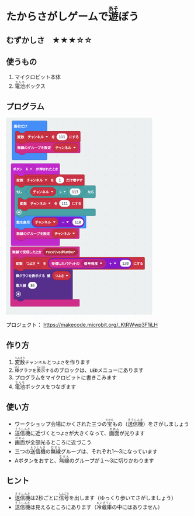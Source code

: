 # たからさがしゲームで<ruby>遊<rp>(</rp><rt>あそ</rt><rp>)</rp></ruby>ぼう

## むずかしさ　★★★☆☆

## 使うもの
1. マイクロビット本体
2. <ruby>電池<rp>(</rp><rt>でんち</rt><rp>)</rp></ruby>ボックス

## プログラム

<img width="400" src="./treasure.png">


プロジェクト： https://makecode.microbit.org/_KtRWwp3F1iLH

## 作り方

1. <ruby>変数<rp>(</rp><rt>へんすう</rt><rp>)</rp></ruby>`チャンネル`と`つよさ`を作ります
2. <ruby>`棒`<rp>(</rp><rt>`ぼう`</rt><rp>)</rp></ruby>`グラフを`<ruby>`表示`<rp>(</rp><rt>`ひょうじ`</rt><rp>)</rp></ruby>`する`のブロックは、`LED`メニューにあります
3. プログラムをマイクロビットに書きこみます
4. <ruby>電池<rp>(</rp><rt>でんち</rt><rp>)</rp></ruby>ボックスをつなぎます

## 使い方

* ワークショップ会場にかくされた三つの<ruby>宝<rp>(</rp><rt>たから</rt><rp>)</rp></ruby>もの（<ruby>送信機<rp>(</rp><rt>そうしんき</rt><rp>)</rp></ruby>）をさがしましょう
* <ruby>送信機<rp>(</rp><rt>そうしんき</rt><rp>)</rp></ruby>に近づくと`つよさ`が大きくなって、<ruby>画面<rp>(</rp><rt>がめん</rt><rp>)</rp></ruby>が光ります
* <ruby>画面<rp>(</rp><rt>がめん</rt><rp>)</rp></ruby>が全部光るところに近づこう
* 三つの<ruby>送信機<rp>(</rp><rt>そうしんき</rt><rp>)</rp></ruby>の<ruby>無線<rp>(</rp><rt>むせん</rt><rp>)</rp></ruby>グループは、それぞれ1〜3になっています
* Aボタンをおすと、<ruby>無線<rp>(</rp><rt>むせん</rt><rp>)</rp></ruby>のグループが１〜3に切りかわります

## ヒント

* <ruby>送信機<rp>(</rp><rt>そうしんき</rt><rp>)</rp></ruby>は2秒ごとに<ruby>信号<rp>(</rp><rt>しんごう</rt><rp>)</rp></ruby>を出します（ゆっくり歩いてさがしましょう）
* <ruby>送信機<rp>(</rp><rt>そうしんき</rt><rp>)</rp></ruby>は見えるところにあります（<ruby>冷蔵庫<rp>(</rp><rt>れいぞうこ</rt><rp>)</rp></ruby>の中にはありません）

